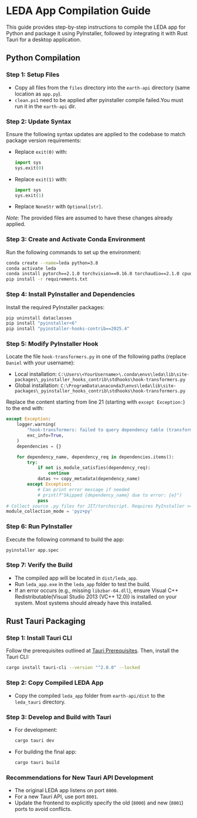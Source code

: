 # LEDA App Compilation Guide

This guide provides step-by-step instructions to compile the LEDA app for Python and package it using PyInstaller, followed by integrating it with Rust Tauri for a desktop application.

## Python Compilation

### Step 1: Setup Files
- Copy all files from the `files` directory into the `earth-api` directory (same location as `app.py`).
- `clean.ps1` need to be applied after pyinstaller compile failed.You must run it in the `earth-api` dir.

### Step 2: Update Syntax
Ensure the following syntax updates are applied to the codebase to match package version requirements:
- Replace `exit(0)` with:
  ```python
  import sys
  sys.exit(0)
  ```
- Replace `exit(1)` with:
  ```python
  import sys
  sys.exit(1)
  ```
- Replace `NoneStr` with `Optional[str]`.

*Note*: The provided files are assumed to have these changes already applied.

### Step 3: Create and Activate Conda Environment
Run the following commands to set up the environment:
```bash
conda create --name=leda python=3.8
conda activate leda
conda install pytorch==2.1.0 torchvision==0.16.0 torchaudio==2.1.0 cpuonly -c pytorch
pip install -r requirements.txt
```

### Step 4: Install PyInstaller and Dependencies
Install the required PyInstaller packages:
```bash
pip uninstall dataclasses
pip install "pyinstaller<6"
pip install "pyinstaller-hooks-contrib==2025.4"
```

### Step 5: Modify PyInstaller Hook
Locate the file `hook-transformers.py` in one of the following paths (replace `Daniel` with your username):
- Local installation: `C:\Users\<YourUsername>\.conda\envs\leda\lib\site-packages\_pyinstaller_hooks_contrib\stdhooks\hook-transformers.py`
- Global installation: `C:\ProgramData\anaconda3\envs\leda\lib\site-packages\_pyinstaller_hooks_contrib\stdhooks\hook-transformers.py`

Replace the content starting from line 21 (starting with `except Exception:`) to the end with:
```python
except Exception:
    logger.warning(
        "hook-transformers: failed to query dependency table (transformers.dependency_versions_table.deps)!",
        exc_info=True,
    )
    dependencies = {}

    for dependency_name, dependency_req in dependencies.items():
        try:
            if not is_module_satisfies(dependency_req):
                continue
            datas += copy_metadata(dependency_name)
        except Exception:
            # Can print error message if needed
            # print(f"Skipped {dependency_name} due to error: {e}")
            pass
# Collect source .py files for JIT/torchscript. Requires PyInstaller >= 5.3, no-op in older versions.
module_collection_mode = 'pyz+py'
```

### Step 6: Run PyInstaller
Execute the following command to build the app:
```bash
pyinstaller app.spec
```

### Step 7: Verify the Build
- The compiled app will be located in `dist/leda_app`.
- Run `leda_app.exe` in the `leda_app` folder to test the build.
- If an error occurs (e.g., missing `libzbar-64.dll`), ensure Visual C++ Redistributable(Visual Studio 2013 (VC++ 12.0)) is installed on your system. Most systems should already have this installed.

## Rust Tauri Packaging

### Step 1: Install Tauri CLI
Follow the prerequisites outlined at [Tauri Prerequisites](https://tauri.app/start/prerequisites/). Then, install the Tauri CLI:
```bash
cargo install tauri-cli --version "^2.0.0" --locked
```

### Step 2: Copy Compiled LEDA App
- Copy the compiled `leda_app` folder from `earth-api/dist` to the `leda_tauri` directory.

### Step 3: Develop and Build with Tauri
- For development:
  ```bash
  cargo tauri dev
  ```
- For building the final app:
  ```bash
  cargo tauri build
  ```

### Recommendations for New Tauri API Development
- The original LEDA app listens on port `8000`.
- For a new Tauri API, use port `8001`.
- Update the frontend to explicitly specify the old (`8000`) and new (`8001`) ports to avoid conflicts.